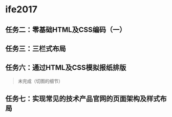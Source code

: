 # ife2017
## 任务二：零基础HTML及CSS编码（一）
## 任务三：三栏式布局
## 任务六：通过HTML及CSS模拟报纸排版 
>未完成（切图的细节）
## 任务七：实现常见的技术产品官网的页面架构及样式布局  

